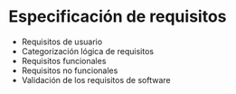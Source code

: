 # Especificación de requisitos
- Requisitos de usuario
- Categorización lógica de requisitos
- Requisitos funcionales
- Requisitos no funcionales
- Validación de los requisitos de software


